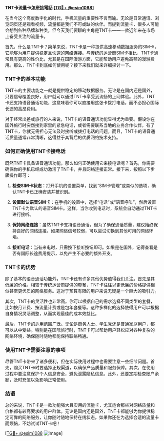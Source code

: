 **TNT卡流量卡怎麽接電話 [[TG💪+ @esim1088](https://t.me/s/esim1088)]**

在当今这个高度数字化的时代，手机流量的重要性不言而喻。无论是日常通讯、浏览网页还是观看视频，流量都是我们不可或缺的伙伴。而提到流量卡，很多人可能会想到各种品牌和种类，但今天我们要聊的主角是TNT卡——一款近年来在市场上备受关注的流量卡。

首先，什么是TNT卡？简单来说，TNT卡是一种提供高速移动数据服务的SIM卡，它能够为用户提供稳定且快速的网络连接。与传统的运营商SIM卡相比，TNT卡通常具有更高的性价比，尤其是在国际漫游方面，它能帮助用户避免高额的漫游费用。那么，TNT卡到底如何使用呢？接下来我们就来详细探讨一下。

### TNT卡的基本功能

TNT卡的主要功能之一就是提供稳定的移动数据服务。无论是在国内还是国外，只要信号覆盖良好，用户就可以通过TNT卡享受到流畅的上网体验。此外，TNT卡还支持语音通话功能，这意味着你可以直接用这张卡拨打电话，而不必担心国际长途的高昂费用。

对于经常出差或旅行的人来说，TNT卡的语音通话功能显得尤为重要。假设你在国外旅行时突然接到家里的紧急电话，或者需要联系当地的业务合作伙伴，有了TNT卡，你就无需担心无法及时接听或拨打电话的问题。而且，TNT卡的语音通话质量通常非常清晰，这得益于其背后的优质网络技术支持。

### 如何正确使用TNT卡接电话

既然TNT卡具备语音通话功能，那么如何正确使用它来接电话呢？首先，你需要确保你的手机已经成功激活了TNT卡，并且网络连接正常。接下来，按照以下步骤操作即可：

1. **检查SIM卡状态**：打开手机的设置菜单，找到“SIM卡管理”或类似的选项，确认TNT卡已正确安装并被识别。
   
2. **设置默认语音SIM卡**：在手机的设置中，选择“电话”或“语音呼叫”，然后设置TNT卡为默认的语音SIM卡。这样，当你收到电话时，系统会自动通过TNT卡进行接听。

3. **保持网络连接**：虽然TNT卡支持语音通话，但为了确保通话质量，建议始终保持良好的网络连接。如果网络信号较弱，可以尝试切换到其他可用的网络环境。

4. **接听电话**：当有来电时，只需按下接听按钮即可。如果是在国外，记得查看是否有国际长途费用提示，以免产生不必要的额外开支。

### TNT卡的优势

除了基本的语音通话功能外，TNT卡还有许多其他优势值得我们关注。首先是其低廉的价格。相较于传统运营商提供的套餐，TNT卡往往以更低廉的价格提供相似甚至更优质的网络服务。这对于预算有限的用户来说无疑是一个巨大的吸引力。

其次，TNT卡的灵活性也非常高。你可以根据自己的需求选择不同类型的套餐，比如按月计费、按流量计费或是包年套餐等。这种多样化的选择使得用户可以根据自身情况灵活调整，从而实现最佳的成本效益比。

最后，TNT卡的适用范围广泛。无论是商务人士、学生党还是普通家庭用户，都可以从中受益。特别是在国际旅行时，TNT卡可以帮助用户轻松应对各种复杂的网络环境，确保随时随地都能保持联络畅通。

### 使用TNT卡需要注意的事项

尽管TNT卡带来了诸多便利，但在实际使用过程中也需要注意一些细节问题。首先，购买TNT卡时要选择正规渠道，以确保产品质量和服务保障。其次，在使用过程中要注意保护个人信息安全，避免泄露隐私信息。此外，还要定期检查账户余额，及时充值以免影响正常使用。

### 结语

总的来说，TNT卡是一款功能强大且实用的流量卡，尤其适合那些对网络质量和价格都有较高要求的用户群体。无论是国内还是国外，TNT卡都能够为你提供稳定可靠的网络服务，让你随时随地保持在线状态。如果你还在为选择合适的流量卡而烦恼，不妨试试TNT卡吧！

[[TG💪+ @esim1088](https://t.me/s/esim1088) ![Image](https://i.postimg.cc/4NQfJmqS/Snipaste-2025-05-13-00-14-12.png)]